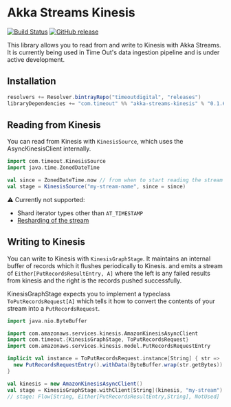 # Akka Streams Kinesis

[![Build Status](https://travis-ci.org/timeoutdigital/akka-streams-kinesis.svg?branch=master)](https://travis-ci.org/timeoutdigital/akka-streams-kinesis)
[![GitHub release](https://img.shields.io/github/tag/timeoutdigital/akka-streams-kinesis.svg)](https://github.com/timeoutdigital/akka-streams-kinesis/releases)

This library allows you to read from and write to Kinesis with Akka Streams. It is currently 
being used in Time Out's data ingestion pipeline and is under active development.

## Installation

```scala
resolvers += Resolver.bintrayRepo("timeoutdigital", "releases")
libraryDependencies += "com.timeout" %% "akka-streams-kinesis" % "0.1.6"
```

## Reading from Kinesis

You can read from Kinesis with `KinesisSource`, which uses the AsyncKinesisClient internally. 

```scala
import com.timeout.KinesisSource
import java.time.ZonedDateTime

val since = ZonedDateTime.now // from when to start reading the stream
val stage = KinesisSource("my-stream-name", since = since)
```

⚠️ Currently not supported:

 - Shard iterator types other than `AT_TIMESTAMP`
 - [Resharding of the stream](http://docs.aws.amazon.com/streams/latest/dev/kinesis-using-sdk-java-resharding.html)
 
## Writing to Kinesis

You can write to Kinesis with `KinesisGraphStage`. It maintains an internal buffer of records which it flushes periodically to Kinesis. and emits a stream of  `Either[PutRecordsResultEntry, A]` where the left is any failed results from kinesis and the right is the records pushed successfully.

KinesisGraphStage expects you to implement a typeclass `ToPutRecordsRequest[A]` which tells it how to convert the contents of your stream into a `PutRecordsRequest`.

```scala
import java.nio.ByteBuffer

import com.amazonaws.services.kinesis.AmazonKinesisAsyncClient
import com.timeout.{KinesisGraphStage, ToPutRecordsRequest}
import com.amazonaws.services.kinesis.model.PutRecordsRequestEntry

implicit val instance = ToPutRecordsRequest.instance[String] { str =>
  new PutRecordsRequestEntry().withData(ByteBuffer.wrap(str.getBytes))
}

val kinesis = new AmazonKinesisAsyncClient()
val stage = KinesisGraphStage.withClient[String](kinesis, "my-stream")
// stage: Flow[String, Either[PutRecordsResultEntry,String], NotUsed]
```
